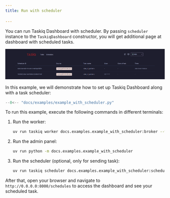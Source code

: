 ```yaml
---
title: Run with scheduler

---
```


You can run Taskiq Dashboard with scheduler.
By passing `scheduler` instance to the `TaskiqDashboard` constructor, you will get additional page at dashboard with scheduled tasks.

![interface with task actions](/assets/schedules.png)

In this example, we will demonstrate how to set up Taskiq Dashboard along with a task scheduler:

```python
--8<-- "docs/examples/example_with_scheduler.py"
```

To run this example, execute the following commands in different terminals:

1.  Run the worker:

    ```bash
    uv run taskiq worker docs.examples.example_with_scheduler:broker --workers 1
    ```

2. Run the admin panel:

    ```bash
    uv run python -m docs.examples.example_with_scheduler
    ```

3. Run the scheduler (optional, only for sending task):

    ```bash
    uv run taskiq scheduler docs.examples.example_with_scheduler:scheduler
    ```

After that, open your browser and navigate to `http://0.0.0.0:8000/schedules` to access the dashboard and see your scheduled task.
